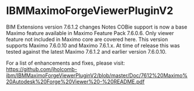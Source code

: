 # IBMMaximoForgeViewerPluginV2

BIM Extensions version 7.6.1.2 changes 
Notes 
COBie support is now a base Maximo feature available in Maximo Feature Pack 7.6.0.6. Only 
viewer feature not included in Maximo core are covered here. 
This version supports Maximo 7.6.0.10 and Maximo 7.6.1.x. At time of release this was tested 
against the latest Maximo 7.6.1.2 and earlier version 7.6.0.10. 

For a list of enhancements and fixes, please visit:
https://github.com/jholcomb-ibm/IBMMaximoForgeViewerPluginV2/blob/master/Doc/7612%20Maximo%20Autodesk%20Forge%20Viewer%20-%20README.pdf
